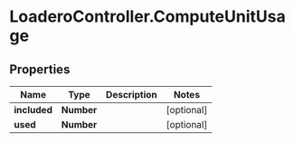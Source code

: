 # LoaderoController.ComputeUnitUsage

## Properties
Name | Type | Description | Notes
------------ | ------------- | ------------- | -------------
**included** | **Number** |  | [optional] 
**used** | **Number** |  | [optional] 
